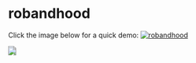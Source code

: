 # robandhood

Click the image below for a quick demo:
[![robandhood](https://lh3.googleusercontent.com/3epxtcrTgNe36QIaaW396UiMsp7UnfwOT5RcEDwgxyVPApsuOubvbSA1p8CUvqPAEkwlsbkmAP0VP58rJ3JWw3BrHJe9bmazjoSCgzaC2AS3ZqOVK6nvc6u2oReBuxXzCL2CyYbKs0QllQEspbn9alC4vEawnTI-wfN8-CtyubzXnNSAmFxy1Cep7f924bg_319TDvKlrFs18z5xMAACa6V1-0-l-x1y85UjvVdMv2p1_Sv6D2fvN10GMyGyODTAYWBrao6kt7_WsgNstl2lDO6Z7-2cyyNi5xfdbC-BfGOpOOnWXqA2oZwADz_g-ibd_i8_AMNULIVoe5KIoW9LRi9_LotQusOQM1WFcTCdbrnYlIcZCTyeos2VFKa944vqA_yeon0uyqAMOqf2UKht3X4asse99oEME-PnrZr_YFKVMa_6nEP3mS_DkbVWKvIFXmaB_ONcQcmKnJ1Ph3W8VBboqy8yXpyqGdKWh_YkBbD1cv1XEyePn2SmW_yTmOJdjt7Bvx5THKujkh0I9oeJrJX3c8lijDtkZOIR4FtAWDiyGcvWrZceOUJyUOEwRH8FG_tTGEMER7NEWuHOkRSwUlrezruOnWOUgO5yaTHP13S9XU7N7bTQAQUAmu6NMF8rODyAlmxptXF20gHlCKvLL0TzQ03jVIbLpqKEjy0clT1GJVjQMcX4ssthwoiVFAr-RgBHGaUNmT6Bzr4b8jfPEa4=w1560-h878-no)](https://www.youtube.com/watch?v=n0kMNjp4g60 "robandhood")


<div style="position: relative;
  display: inline;" >
 
  <img src="https://lh3.googleusercontent.com/3epxtcrTgNe36QIaaW396UiMsp7UnfwOT5RcEDwgxyVPApsuOubvbSA1p8CUvqPAEkwlsbkmAP0VP58rJ3JWw3BrHJe9bmazjoSCgzaC2AS3ZqOVK6nvc6u2oReBuxXzCL2CyYbKs0QllQEspbn9alC4vEawnTI-wfN8-CtyubzXnNSAmFxy1Cep7f924bg_319TDvKlrFs18z5xMAACa6V1-0-l-x1y85UjvVdMv2p1_Sv6D2fvN10GMyGyODTAYWBrao6kt7_WsgNstl2lDO6Z7-2cyyNi5xfdbC-BfGOpOOnWXqA2oZwADz_g-ibd_i8_AMNULIVoe5KIoW9LRi9_LotQusOQM1WFcTCdbrnYlIcZCTyeos2VFKa944vqA_yeon0uyqAMOqf2UKht3X4asse99oEME-PnrZr_YFKVMa_6nEP3mS_DkbVWKvIFXmaB_ONcQcmKnJ1Ph3W8VBboqy8yXpyqGdKWh_YkBbD1cv1XEyePn2SmW_yTmOJdjt7Bvx5THKujkh0I9oeJrJX3c8lijDtkZOIR4FtAWDiyGcvWrZceOUJyUOEwRH8FG_tTGEMER7NEWuHOkRSwUlrezruOnWOUgO5yaTHP13S9XU7N7bTQAQUAmu6NMF8rODyAlmxptXF20gHlCKvLL0TzQ03jVIbLpqKEjy0clT1GJVjQMcX4ssthwoiVFAr-RgBHGaUNmT6Bzr4b8jfPEa4=w1560-h878-no" />
   <img src="http://www.pngmart.com/files/3/Play-Button-PNG-Photo.png" style=" position: absolute;
  bottom: 0;
  right: 0;" />
</div>
